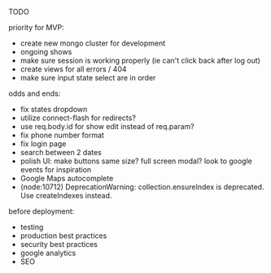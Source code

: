 TODO

priority for MVP:
- create new mongo cluster for development
- ongoing shows
- make sure session is working properly (ie can't click back after log out)
- create views for all errors / 404
- make sure input state select are in order

odds and ends:
- fix states dropdown
- utilize connect-flash for redirects?
- use req.body.id for show edit instead of req.param?
- fix phone number format
- fix login page
- search between 2 dates
- polish UI: make buttons same size? full screen modal? look to google events for inspiration
- Google Maps autocomplete
- (node:10712) DeprecationWarning: collection.ensureIndex is deprecated. Use createIndexes instead.

before deployment:
- testing
- production best practices
- security best practices
- google analytics
- SEO
